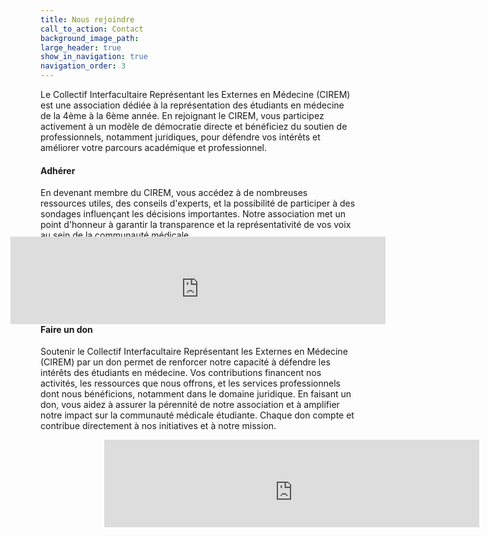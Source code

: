 ```yaml
---
title: Nous rejoindre
call_to_action: Contact
background_image_path:
large_header: true
show_in_navigation: true
navigation_order: 3
---
```


Le Collectif Interfacultaire Représentant les Externes en Médecine (CIREM) est une association dédiée à la représentation des étudiants en médecine de la 4ème à la 6ème année. En rejoignant le CIREM, vous participez activement à un modèle de démocratie directe et bénéficiez du soutien de professionnels, notamment juridiques, pour défendre vos intérêts et améliorer votre parcours académique et professionnel.

#### Adhérer

En devenant membre du CIREM, vous accédez à de nombreuses ressources utiles, des conseils d'experts, et la possibilité de participer à des sondages influençant les décisions importantes. Notre association met un point d'honneur à garantir la transparence et la représentativité de vos voix au sein de la communauté médicale.

<div style="display: flex; justify-content: center; align-items: center; height: 100px;">
  <div style="transform: scale(2); transform-origin: center;">
   <iframe id="haWidget" allowtransparency="true" src="https://www.helloasso.com/associations/collectif-interfacultaire-representant-les-externes-en-medecine/adhesions/adhesion/widget-bouton" style="width: 100%; height: 70px; border: none;"></iframe>
  </div>
</div>

#### Faire un don

Soutenir le Collectif Interfacultaire Représentant les Externes en Médecine (CIREM) par un don permet de renforcer notre capacité à défendre les intérêts des étudiants en médecine. Vos contributions financent nos activités, les ressources que nous offrons, et les services professionnels dont nous bénéficions, notamment dans le domaine juridique. En faisant un don, vous aidez à assurer la pérennité de notre association et à amplifier notre impact sur la communauté médicale étudiante. Chaque don compte et contribue directement à nos initiatives et à notre mission.

<div style="display: flex; justify-content: center;">
  <div style="transform: scale(2); transform-origin: 0 0;">
    <iframe id="haWidget" allowtransparency="true" src="https://www.helloasso.com/associations/collectif-interfacultaire-representant-les-externes-en-medecine/formulaires/1/widget-bouton" style="width: 100%; height: 70px; border: none;"></iframe>
  </div>
</div>
